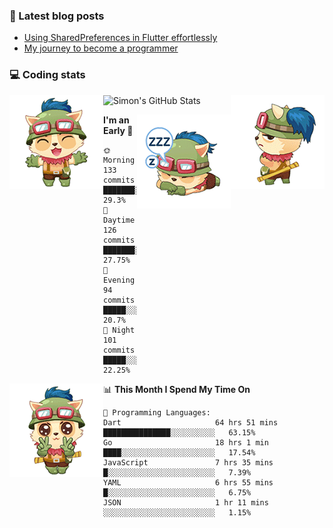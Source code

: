 ### 📘 Latest blog posts

<!-- BLOG-POST-LIST:START -->
- [Using SharedPreferences in Flutter effortlessly](http://blog.codingteemo.me/2020/07/15/Using-SharedPreferences-in-Flutter-effortlessly/)
- [My journey to become a programmer](http://blog.codingteemo.me/2018/07/14/My-journey-to-become-a-programmer/)
<!-- BLOG-POST-LIST:END -->

### 💻 Coding stats
<img align="right" src="https://raw.githubusercontent.com/simonpham/simonpham/master/assets/images/6kiur.gif" >


<img align="left" src="https://raw.githubusercontent.com/simonpham/simonpham/master/assets/images/5kiur.gif" >

![Simon's GitHub Stats](https://github-readme-stats-obu2qdcs2.vercel.app/api?username=simonpham)

<img align="right" src="https://raw.githubusercontent.com/simonpham/simonpham/master/assets/images/4kiur.gif" >

<!--START_SECTION:waka-->
**I'm an Early 🐤** 

```text
🌞 Morning    133 commits    ███████░░░░░░░░░░░░░░░░░░   29.3% 
🌆 Daytime    126 commits    ███████░░░░░░░░░░░░░░░░░░   27.75% 
🌃 Evening    94 commits     █████░░░░░░░░░░░░░░░░░░░░   20.7% 
🌙 Night      101 commits    █████░░░░░░░░░░░░░░░░░░░░   22.25%

```


<img align="left" src="https://raw.githubusercontent.com/simonpham/simonpham/master/assets/images/19kiur.gif" >📊 **This Month I Spend My Time On** 

```text
💬 Programming Languages: 
Dart                     64 hrs 51 mins      ███████████████░░░░░░░░░░   63.15% 
Go                       18 hrs 1 min        ████░░░░░░░░░░░░░░░░░░░░░   17.54% 
JavaScript               7 hrs 35 mins       █░░░░░░░░░░░░░░░░░░░░░░░░   7.39% 
YAML                     6 hrs 55 mins       █░░░░░░░░░░░░░░░░░░░░░░░░   6.75% 
JSON                     1 hr 11 mins        ░░░░░░░░░░░░░░░░░░░░░░░░░   1.15%

```


<!--END_SECTION:waka-->
